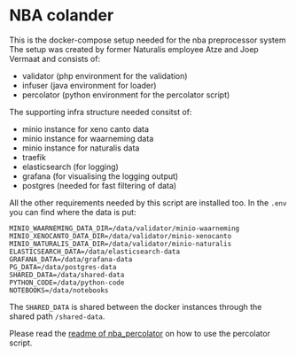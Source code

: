 # NBA colander

This is the docker-compose setup needed for the nba preprocessor system
The setup was created by former Naturalis employee Atze and Joep Vermaat and 
consists of:

 - validator (php environment for the validation)
 - infuser (java environment for loader)
 - percolator (python environment for the percolator script)

 The supporting infra structure needed consitst of:

 - minio instance for xeno canto data
 - minio instance for waarneming data
 - minio instance for naturalis data
 - traefik
 - elasticsearch (for logging)
 - grafana (for visualising the logging output)
 - postgres (needed for fast filtering of data)

All the other requirements needed by this script are installed too. In the `.env` you
can find where the data is put:

```
MINIO_WAARNEMING_DATA_DIR=/data/validator/minio-waarneming
MINIO_XENOCANTO_DATA_DIR=/data/validator/minio-xenocanto
MINIO_NATURALIS_DATA_DIR=/data/validator/minio-naturalis
ELASTICSEARCH_DATA=/data/elasticsearch-data
GRAFANA_DATA=/data/grafana-data
PG_DATA=/data/postgres-data
SHARED_DATA=/data/shared-data
PYTHON_CODE=/data/python-code
NOTEBOOKS=/data/notebooks
```

The `SHARED_DATA` is shared between the docker instances through the shared 
path `/shared-data`.

Please read the 
[readme of nba_percolator](https://github.com/naturalis/nba_percolator/blob/master/README.md) 
on how to use the percolator script.
